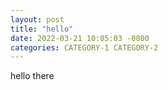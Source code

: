 ```yaml
---
layout: post
title: "hello"
date: 2022-03-21 10:05:03 -0000
categories: CATEGORY-1 CATEGORY-2
---
```

hello there